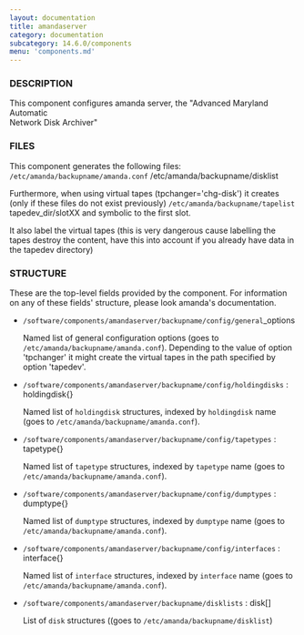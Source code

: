 ```yaml
---
layout: documentation
title: amandaserver
category: documentation
subcategory: 14.6.0/components
menu: 'components.md'
---
```

### DESCRIPTION

This component configures amanda server, the  "Advanced  Maryland  Automatic  
Network  Disk  Archiver"

### FILES

This component generates the following files: 
`/etc/amanda/backupname/amanda.conf`
/etc/amanda/backupname/disklist 

Furthermore, when using virtual tapes (tpchanger='chg-disk') it creates 
(only if these files do not exist previously)
`/etc/amanda/backupname/tapelist`
tapedev\_dir/slotXX
and symbolic to the first slot.

It also label the virtual tapes
(this is very dangerous cause labelling the tapes destroy the content,
have this into account if you already have data in the tapedev directory)

### STRUCTURE

These are the top-level fields provided by the component. For
information on any of these fields' structure, please look amanda's
documentation. 

- `/software/components/amandaserver/backupname/config/general`\_options

    Named list of general configuration options (goes to `/etc/amanda/backupname/amanda.conf`).
    Depending to the value of option 'tpchanger' it might create the virtual tapes in the path 
    specified by option 'tapedev'.

- `/software/components/amandaserver/backupname/config/holdingdisks` : holdingdisk{}

    Named list of `holdingdisk` structures, indexed by `holdingdisk`
    name (goes to `/etc/amanda/backupname/amanda.conf`).

- `/software/components/amandaserver/backupname/config/tapetypes` : tapetype{}

    Named list of `tapetype` structures, indexed by `tapetype` name 
    (goes to `/etc/amanda/backupname/amanda.conf`). 

- `/software/components/amandaserver/backupname/config/dumptypes` : dumptype{}

    Named list of `dumptype` structures, indexed by `dumptype` name 
    (goes to `/etc/amanda/backupname/amanda.conf`).

- `/software/components/amandaserver/backupname/config/interfaces` : interface{}

    Named list of `interface` structures, indexed by `interface` name
    (goes to `/etc/amanda/backupname/amanda.conf`).

- `/software/components/amandaserver/backupname/disklists` : disk\[\]

    List of `disk` structures ((goes to `/etc/amanda/backupname/disklist`)
